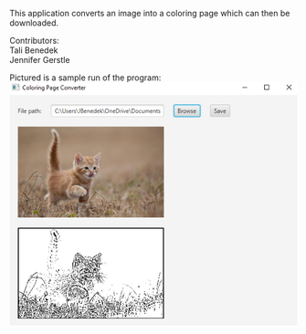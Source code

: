 This application converts an image into a coloring page which can then be downloaded.

Contributors:\
Tali Benedek\
Jennifer Gerstle

Pictured is a sample run of the program:
![img_1.png](img_1.png)
